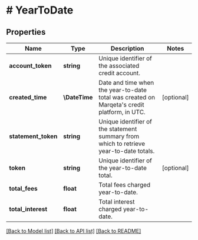 # # YearToDate

## Properties

Name | Type | Description | Notes
------------ | ------------- | ------------- | -------------
**account_token** | **string** | Unique identifier of the associated credit account. |
**created_time** | **\DateTime** | Date and time when the year-to-date total was created on Marqeta&#39;s credit platform, in UTC. | [optional]
**statement_token** | **string** | Unique identifier of the statement summary from which to retrieve year-to-date totals. |
**token** | **string** | Unique identifier of the year-to-date total. | [optional]
**total_fees** | **float** | Total fees charged year-to-date. |
**total_interest** | **float** | Total interest charged year-to-date. |

[[Back to Model list]](../../README.md#models) [[Back to API list]](../../README.md#endpoints) [[Back to README]](../../README.md)
